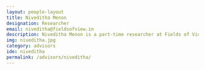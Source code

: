 ```yaml
---
layout: people-layout
title: Niveditha Menon
designation: Researcher
email: niveditha@fieldsofview.in
description: Niveditha Menon is a part-time researcher at Fields of View. She received her doctorate from Penn State University in Sociology and Demography with a minor in Women's Studies. Her broad areas of interest are gender, poverty, violence, community development, and research methodology. In particular, she has worked in the areas of local participatory development, rural poverty, and urban homelessness.
img: niveditha.jpg
category: advisors
ide: niveditha
permalink: /advisors/niveditha/
---
```

